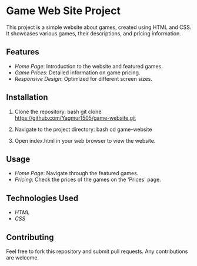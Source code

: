 # Game Web Site Project

This project is a simple website about games, created using HTML and CSS. It showcases various games, their descriptions, and pricing information.

## Features

- *Home Page*: Introduction to the website and featured games.
- *Game Prices*: Detailed information on game pricing.
- *Responsive Design*: Optimized for different screen sizes.

## Installation

1. Clone the repository:
   bash
   git clone https://github.com/Yagmur1505/game-website.git
   
2. Navigate to the project directory:
   bash
   cd game-website
   
3. Open index.html in your web browser to view the website.

## Usage

- *Home Page*: Navigate through the featured games.
- *Pricing*: Check the prices of the games on the 'Prices' page.

## Technologies Used

- *HTML*
- *CSS*

## Contributing

Feel free to fork this repository and submit pull requests. Any contributions are welcome.

